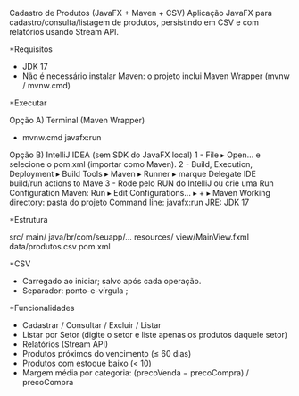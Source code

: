 Cadastro de Produtos (JavaFX + Maven + CSV)
Aplicação JavaFX para cadastro/consulta/listagem de produtos, persistindo em CSV e com relatórios usando Stream API.

*Requisitos

- JDK 17
- Não é necessário instalar Maven: o projeto inclui Maven Wrapper (mvnw / mvnw.cmd)

*Executar

Opção A) Terminal (Maven Wrapper)
- mvnw.cmd javafx:run

Opção B) IntelliJ IDEA (sem SDK do JavaFX local)
1 - File ▸ Open… e selecione o pom.xml (importar como Maven).
2 - Build, Execution, Deployment ▸ Build Tools ▸ Maven ▸ Runner ▸ marque Delegate IDE build/run actions to Mave
3 - Rode pelo RUN do IntelliJ ou crie uma Run Configuration Maven: 
  Run ▸ Edit Configurations… ▸ + ▸ Maven
  Working directory: pasta do projeto
  Command line: javafx:run
  JRE: JDK 17

 *Estrutura
  
src/
  main/
    java/br/com/seuapp/...
    resources/
      view/MainView.fxml
      data/produtos.csv
pom.xml

*CSV

- Carregado ao iniciar; salvo após cada operação.
- Separador: ponto-e-vírgula ;

*Funcionalidades

- Cadastrar / Consultar / Excluir / Listar
- Listar por Setor (digite o setor e liste apenas os produtos daquele setor)
- Relatórios (Stream API)
- Produtos próximos do vencimento (≤ 60 dias)
- Produtos com estoque baixo (< 10)
- Margem média por categoria: (precoVenda − precoCompra) / precoCompra




